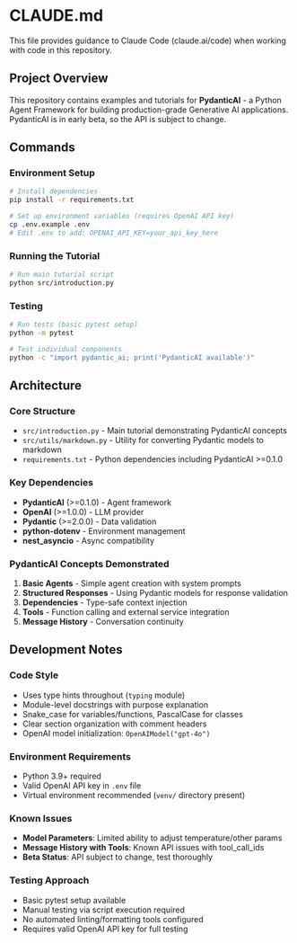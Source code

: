 # CLAUDE.md

This file provides guidance to Claude Code (claude.ai/code) when working with code in this repository.

## Project Overview

This repository contains examples and tutorials for **PydanticAI** - a Python Agent Framework for building production-grade Generative AI applications. PydanticAI is in early beta, so the API is subject to change.

## Commands

### Environment Setup
```bash
# Install dependencies
pip install -r requirements.txt

# Set up environment variables (requires OpenAI API key)
cp .env.example .env
# Edit .env to add: OPENAI_API_KEY=your_api_key_here
```

### Running the Tutorial
```bash
# Run main tutorial script
python src/introduction.py
```

### Testing
```bash
# Run tests (basic pytest setup)
python -m pytest

# Test individual components
python -c "import pydantic_ai; print('PydanticAI available')"
```

## Architecture

### Core Structure
- `src/introduction.py` - Main tutorial demonstrating PydanticAI concepts
- `src/utils/markdown.py` - Utility for converting Pydantic models to markdown
- `requirements.txt` - Python dependencies including PydanticAI >=0.1.0

### Key Dependencies
- **PydanticAI** (>=0.1.0) - Agent framework
- **OpenAI** (>=1.0.0) - LLM provider  
- **Pydantic** (>=2.0.0) - Data validation
- **python-dotenv** - Environment management
- **nest_asyncio** - Async compatibility

### PydanticAI Concepts Demonstrated
1. **Basic Agents** - Simple agent creation with system prompts
2. **Structured Responses** - Using Pydantic models for response validation
3. **Dependencies** - Type-safe context injection
4. **Tools** - Function calling and external service integration
5. **Message History** - Conversation continuity

## Development Notes

### Code Style
- Uses type hints throughout (`typing` module)
- Module-level docstrings with purpose explanation
- Snake_case for variables/functions, PascalCase for classes
- Clear section organization with comment headers
- OpenAI model initialization: `OpenAIModel("gpt-4o")`

### Environment Requirements
- Python 3.9+ required
- Valid OpenAI API key in `.env` file
- Virtual environment recommended (`venv/` directory present)

### Known Issues
- **Model Parameters**: Limited ability to adjust temperature/other params
- **Message History with Tools**: Known API issues with tool_call_ids
- **Beta Status**: API subject to change, test thoroughly

### Testing Approach
- Basic pytest setup available
- Manual testing via script execution required
- No automated linting/formatting tools configured
- Requires valid OpenAI API key for full testing